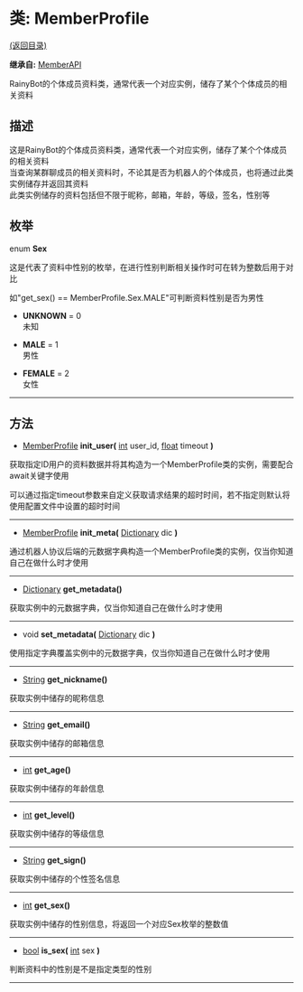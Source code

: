 # 类: MemberProfile  
[(返回目录)](README.md)  
  
**继承自:** [MemberAPI](MemberAPI.md)  
  
RainyBot的个体成员资料类，通常代表一个对应实例，储存了某个个体成员的相关资料  
  
## 描述  
  
这是RainyBot的个体成员资料类，通常代表一个对应实例，储存了某个个体成员的相关资料   
当查询某群聊成员的相关资料时，不论其是否为机器人的个体成员，也将通过此类实例储存并返回其资料   
此类实例储存的资料包括但不限于昵称，邮箱，年龄，等级，签名，性别等  
  
## 枚举  
  
enum **Sex**  
  
这是代表了资料中性别的枚举，在进行性别判断相关操作时可在转为整数后用于对比   
  
如"get_sex() == MemberProfile.Sex.MALE"可判断资料性别是否为男性  
  
- **UNKNOWN** = 0  
未知  
  
- **MALE** = 1  
男性  
  
- **FEMALE** = 2  
女性  
  
---  
  
## 方法 
  
- [MemberProfile](MemberProfile.md) **init_user(** [int](https://docs.godotengine.org/en/latest/classes/class_int.html) user_id, [float](https://docs.godotengine.org/en/latest/classes/class_float.html) timeout **)**  
  
获取指定ID用户的资料数据并将其构造为一个MemberProfile类的实例，需要配合await关键字使用   
  
可以通过指定timeout参数来自定义获取请求结果的超时时间，若不指定则默认将使用配置文件中设置的超时时间  
  
---  
  
- [MemberProfile](MemberProfile.md) **init_meta(** [Dictionary](https://docs.godotengine.org/en/latest/classes/class_dictionary.html) dic **)**  
  
通过机器人协议后端的元数据字典构造一个MemberProfile类的实例，仅当你知道自己在做什么时才使用  
  
---  
  
- [Dictionary](https://docs.godotengine.org/en/latest/classes/class_dictionary.html) **get_metadata()**  
  
获取实例中的元数据字典，仅当你知道自己在做什么时才使用  
  
---  
  
- void **set_metadata(** [Dictionary](https://docs.godotengine.org/en/latest/classes/class_dictionary.html) dic **)**  
  
使用指定字典覆盖实例中的元数据字典，仅当你知道自己在做什么时才使用  
  
---  
  
- [String](https://docs.godotengine.org/en/latest/classes/class_string.html) **get_nickname()**  
  
获取实例中储存的昵称信息  
  
---  
  
- [String](https://docs.godotengine.org/en/latest/classes/class_string.html) **get_email()**  
  
获取实例中储存的邮箱信息  
  
---  
  
- [int](https://docs.godotengine.org/en/latest/classes/class_int.html) **get_age()**  
  
获取实例中储存的年龄信息  
  
---  
  
- [int](https://docs.godotengine.org/en/latest/classes/class_int.html) **get_level()**  
  
获取实例中储存的等级信息  
  
---  
  
- [String](https://docs.godotengine.org/en/latest/classes/class_string.html) **get_sign()**  
  
获取实例中储存的个性签名信息  
  
---  
  
- [int](https://docs.godotengine.org/en/latest/classes/class_int.html) **get_sex()**  
  
获取实例中储存的性别信息，将返回一个对应Sex枚举的整数值  
  
---  
  
- [bool](https://docs.godotengine.org/en/latest/classes/class_bool.html) **is_sex(** [int](https://docs.godotengine.org/en/latest/classes/class_int.html) sex **)**  
  
判断资料中的性别是不是指定类型的性别  
  
---  
  

